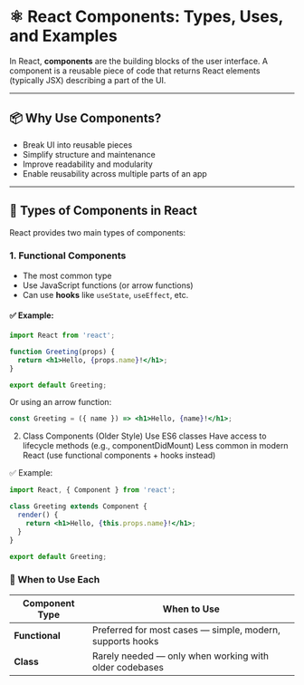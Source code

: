 # ⚛️ React Components: Types, Uses, and Examples

In React, **components** are the building blocks of the user interface. A component is a reusable piece of code that returns React elements (typically JSX) describing a part of the UI.

---

## 📦 Why Use Components?

- Break UI into reusable pieces  
- Simplify structure and maintenance  
- Improve readability and modularity  
- Enable reusability across multiple parts of an app  

---

## 🧱 Types of Components in React

React provides two main types of components:

### 1. **Functional Components**

- The most common type  
- Use JavaScript functions (or arrow functions)  
- Can use **hooks** like `useState`, `useEffect`, etc.

#### ✅ Example:

```jsx
import React from 'react';

function Greeting(props) {
  return <h1>Hello, {props.name}!</h1>;
}

export default Greeting;
```
Or using an arrow function:
```jsx
const Greeting = ({ name }) => <h1>Hello, {name}!</h1>;
```
2. Class Components (Older Style)
Use ES6 classes
Have access to lifecycle methods (e.g., componentDidMount)
Less common in modern React (use functional components + hooks instead)

✅ Example:
```jsx
import React, { Component } from 'react';

class Greeting extends Component {
  render() {
    return <h1>Hello, {this.props.name}!</h1>;
  }
}

export default Greeting;
```
### 🧠 When to Use Each

| Component Type | When to Use                                                    |
|----------------|----------------------------------------------------------------|
| **Functional** | Preferred for most cases — simple, modern, supports hooks      |
| **Class**      | Rarely needed — only when working with older codebases         |
